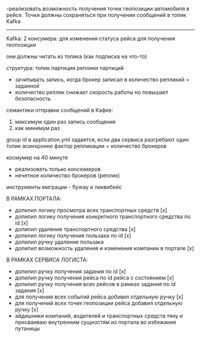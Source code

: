 
-реализовать возможность получения точек геопозиции автомобиля в рейсе. Точки должны сохраняться при получении сообщений
в топик Kafka

---

Kafka:
2 консумера:
для изменения статуса рейса
для получения геопозиции

они должны читать из топика (как подписка на что-то)

структура:
топик
партиция
реплики партиций
- зачитывать запись, когда брокер записал в количество репликий = заданной
- количество реплик снижает скорость работы но повышает безопасность

семантики отправки сообщений в Кафке: 
1. максимум один раз запись сообщения
2. как минимум раз

group id в application.yml задается, если два сервиса разгребают один топик асинхронно
фактор репликации = количество брокеров

космумер на 40 минуте
- реализовать только консюмеров
- нечетное количество брокеров (реплик)

инструменты миграции - flyway и ликвибейс

В РАМКАХ ПОРТАЛА:
- допилил логику просмотра всех транспортных средств [x]
- допилил логику получения конкретного транспортного средства по id [x]
- допилил удаление транспортного средства [x]
- допилил логику получения пользака по id [x]
- допилил ручку удаление пользака
- допилил возможность удаления и изменения компании в портале [x]

В РАМКАХ СЕРВИСА ЛОГИСТА:
- допилил ручку получения задания по id [x]
- допилил ручку получения рейса по id рейса с состоянием [x]
- допилил ручку получения всех рейсов в рамках задания по id задания [x]
- для получения всех событий рейса добавил отдельную ручку [x]
- для получений всех точек геопозиции рейса добавил отдельную ручку [x]
- айдишники компаний, водителей и транспортных средств тяну и присваиваю внутренним сущностям из портала во 
избежание путаницы
